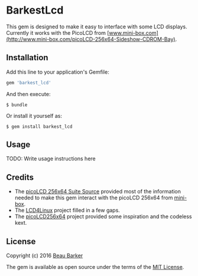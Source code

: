 # BarkestLcd

This gem is designed to make it easy to interface with some LCD displays.  
Currently it works with the PicoLCD from [www.mini-box.com](http://www.mini-box.com/picoLCD-256x64-Sideshow-CDROM-Bay).




## Installation

Add this line to your application's Gemfile:

```ruby
gem 'barkest_lcd'
```

And then execute:

    $ bundle

Or install it yourself as:

    $ gem install barkest_lcd


## Usage

TODO: Write usage instructions here



## Credits

*   The [picoLCD 256x64 Suite Source](http://resources.mini-box.com/online/picolcd/256x64/1003/PicoLCD256x64_src.zip)
    provided most of the information needed to make this gem interact with the picoLCD 256x64 from 
    [mini-box](http://www.mini-box.com).
*   The [LCD4Linux](https://lcd4linux.bulix.org/) project filled in a few gaps.
*   The [picoLCD256x64](https://github.com/itszero/picoLCD256x64) project provided some inspiration and the codeless kext.


## License

Copyright (c) 2016 [Beau Barker](mailto:beau@barkerest.com)

The gem is available as open source under the terms of the [MIT License](http://opensource.org/licenses/MIT).

